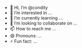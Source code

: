 - 👋 Hi, I’m @condity
- 👀 I’m interested in ...
- 🌱 I’m currently learning ...
- 💞️ I’m looking to collaborate on ...
- 📫 How to reach me ...
- 😄 Pronouns: ...
- ⚡ Fun fact: ...

<!---
condity/condity is a ✨ special ✨ repository because its `README.md` (this file) appears on your GitHub profile.
You can click the Preview link to take a look at your changes.
--->
